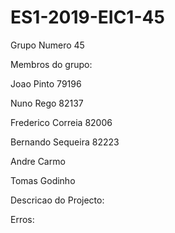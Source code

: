 # ES1-2019-EIC1-45

Grupo Numero 45

Membros do grupo:

Joao Pinto 79196

Nuno Rego 82137

Frederico Correia 82006

Bernando Sequeira 82223

Andre Carmo

Tomas Godinho

Descricao do Projecto:

Erros:
